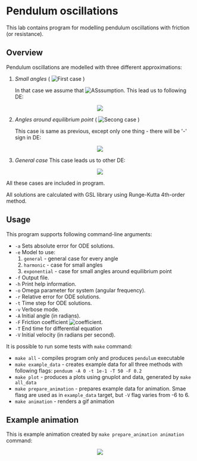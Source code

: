# Pendulum oscillations

This lab contains program for modelling pendulum oscillations with friction (or resistance).

## Overview

Pendulum oscillations are modelled with three different approximations:

1. *Small angles* ( ![First case][small_angles] )

   In that case we assume that ![ASssumption][assumption]. This lead us to following DE:

<p align='center'>
    <img src='https://pp.vk.me/c637926/v637926739/b457/f2ac1YbvFAM.jpg'/>
</p>

2. *Angles around equilibrium point* ( ![Secong case][big_angles] )

   This case is same as previous, except only one thing - there will be '-' sign in DE:

<p align='center'>
    <img src='https://pp.vk.me/c637926/v637926739/b45e/X0Yc4DonSMY.jpg'/>
</p>


3. *General case*
   This case leads us to other DE:

<p align='center'>
    <img src='https://pp.vk.me/c637926/v637926739/b450/N2UDPWesoKk.jpg'/>
</p>


All these cases are included in program.

All solutions are calculated with GSL library using Runge-Kutta 4th-order method.

## Usage

This program supports following command-line arguments:

  * `-a` Sets absolute error for ODE solutions.
  * `-e` Model to use:
    1. `general` - general case for every angle
    2. `harmonic` - case for small angles
    3. `exponential` - case for small angles around equilibrium point
  * `-f` Output file.
  * `-h` Print help information.
  * `-o` Omega parameter for system (angular frequency).
  * `-r` Relative error for ODE solutions.
  * `-t` Time step for ODE solutions.
  * `-v` Verbose mode.
  * `-A` Initial angle (in radians).
  * `-F` Friction coefficient ![coefficient][coeff].
  * `-T` End time for differential equation
  * `-V` Initial velocity (in radians per second).


It is possible to run some tests with `make` command:

* `make all` - compiles program only and produces `pendulum` executable
* `make example_data` - creates example data for all three methods with following flags: `penduum -A 0 -t 1e-1 -T 50 -F 0.2`
* `make plot` - produces a plots using gnuplot and data, generated by `make all_data`
* `make prepare_animation` - prepares example data for animation. Smae flasg are used as in `example_data` target, but `-V` flag varies from -6 to 6.
* `make animation` - renders a gif animation

## Example animation

This is example animation created by `make prepare_animation animation` command:

<p align='center'>
	<img src='http://i.giphy.com/26hirEarFnkWcnzxK.gif'/>
</p>

[assumption]: https://pp.vk.me/c637926/v637926739/b465/KKmfcRvLwvg.jpg
[small_angles]: https://pp.vk.me/c637926/v637926739/b43b/eigDYZ7wTLk.jpg
[big_angles]: https://pp.vk.me/c637926/v637926739/b48a/T8hR9eIBEeM.jpg
[oscillator_eq]: https://pp.vk.me/c637926/v637926739/b450/N2UDPWesoKk.jpg
[small_angles_eq]: https://pp.vk.me/c637926/v637926739/b457/f2ac1YbvFAM.jpg
[big_angles_eq]: https://pp.vk.me/c637926/v637926739/b45e/X0Yc4DonSMY.jpg
[coeff]: https://pp.vk.me/c637926/v637926739/b491/2CHnfShG0_w.jpg
